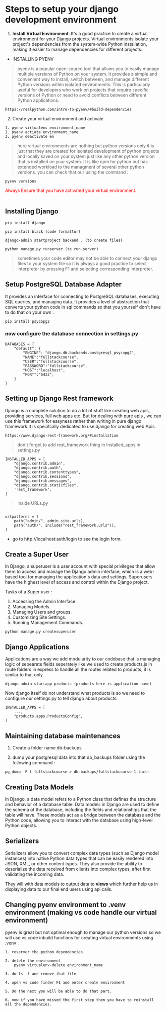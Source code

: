 # Steps to setup your django development environment

1. **Install Virtual Environment**:
   It's a good practice to create a virtual environment for your Django projects. Virtual environments isolate your project's dependencies from the system-wide Python installation, making it easier to manage dependencies for different projects.

- INSTALLING PYENV

> pyenv is a popular open-source tool that allows you to easily manage multiple versions of Python on your system. It provides a simple and convenient way to install, switch between, and manage different Python versions within isolated environments. This is particularly useful for developers who work on projects that require specific versions of Python or need to avoid conflicts between different Python applications.

```
https://realpython.com/intro-to-pyenv/#build-dependencies
```

2. Create your virtual environment and activate

```
1. pyenv virtualenv environment_name
2. pyenv actiate environment_name
3. pyenv deactivate en
```

> here virtual environments are nothing but python versions only it is just that they are created for isolated development of python projects and locally saved on your system just like any other python version that is installed on your system. It is like npm for python but has extended workload to the managment of several other python versions. you can check that our using the command :

```
pyenv versions
```

<div style="color:red">Always Ensure that you have activated your virtual environment.</div>
</br>

## Installing Django

```
pip install django

pip install black (code formattor)

django-admin startproject backend . (to create files)

python manage.py runserver (to run server)
```

> sometimes your code editor may not be able to connect your django files to your system file so it is always a good practice to select interpreter by pressing F1 and selecting corresponding interpreter.

## Setup PostgreSQL Database Adapter

It provides an interface for connecting to PostgreSQL databases, executing SQL queries, and managing data.
It provides a level of abstraction that converts your python code in sql commands so that you yourself don't have to do that on your own .

```
pip install psycopg2
```

### now configure the database connection in settings.py

```
DATABASES = {
    "default": {
        "ENGINE": "django.db.backends.postgresql_psycopg2",
        "NAME":"fullstackcourse",
        "USER":"fullstackcourse",
        "PASSWORD":"fullstackcourse",
        "HOST":"localhost",
        "PORT":"5432",
    }
}
```

## Setting up Django Rest framework

Django is a complete solution to do a lot of stuff like creating web apis, providing services, full web apps etc.
But for dealing with pure apis , we can use this framework for easyness rather than writing in pure django framework.It is specifcally dedicated to use django for creating web Apis.

```
https://www.django-rest-framework.org/#installation
```

> don't forget to add rest_framework thing in Installed_apps in settings.py

```
INSTALLED_APPS = [
    "django.contrib.admin",
    "django.contrib.auth",
    "django.contrib.contenttypes",
    "django.contrib.sessions",
    "django.contrib.messages",
    "django.contrib.staticfiles",
    'rest_framework',
]
```

> Inside URLs.py

```

urlpatterns = [
    path("admin/", admin.site.urls),
    path("auth/", include("rest_framework.urls")),
]
```

- go to http://localhost:auth/login to see the login form.

## Create a Super User

In Django, a superuser is a user account with special privileges that allow them to access and manage the Django admin interface, which is a web-based tool for managing the application's data and settings. Superusers have the highest level of access and control within the Django project.

Tasks of a Super user :

1. Accessing the Admin Interface.
2. Managing Models.
3. Managing Users and groups.
4. Customizing Site Settings.
5. Running Management Commands.

```
python manage.py createsuperuser
```

## Django Applications

Applications are a way we add modularity to our codebase that is managing logic of sepearate fields seperately like we used to create products.js in route folders in express to handle all the routes related to products, it is similar to that only.

```
django-admin startapp products (products here is application name)
```

Now django itself do not understand what products is so we need to configure our settings.py to tell django about products.

```
INSTALLED_APPS = [
    ...,
    "products.apps.ProductsConfig",
]
```

## Maintaining database maintenances

1. Create a folder name db-backups

2. dump your postgresql data into that db_backups folder using the following command :

```
pg_dump -F t fullstackcourse > db-backups/fullstackcourse-1.taclr
```

## Creating Data Models

In Django, a data model refers to a Python class that defines the structure and behavior of a database table. Data models in Django are used to define the schema of the database, including the fields and relationships that the table will have. These models act as a bridge between the database and the Python code, allowing you to interact with the database using high-level Python objects.


## Serializers 
Serializers allow you to convert complex data types (such as Django model instances) into native Python data types that can be easily rendered into JSON, XML, or other content types. They also provide the ability to deserialize the data received from clients into complex types, after first validating the incoming data.

They will with data models to output data to **views** which further help us in displaying data to our final end users using api calls. 

## Changing pyenv environment to .venv environment (making vs code handle our virtual environment)
pyenv is great but not optimal enough to manage our python versions so we will use vs code inbuild functions for creating virtual environments using .venv .

```
1. reserver the python dependencies.

2. delete the environment
    pyenv virtualenv-delete environment_name

3. do ls -l and remove that file

4. open vs code finder F1 and enter create environment

5. Do the next you will be able to do that part.

6. now if you have missed the first step then you have to reinstall all the dependencies.
```
